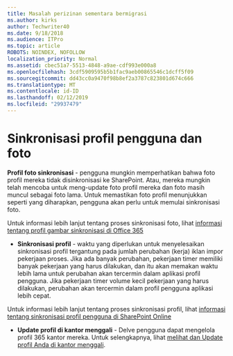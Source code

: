 ```yaml
---
title: Masalah perizinan sementara bermigrasi
ms.author: kirks
author: Techwriter40
ms.date: 9/18/2018
ms.audience: ITPro
ms.topic: article
ROBOTS: NOINDEX, NOFOLLOW
localization_priority: Normal
ms.assetid: cbec51a7-5513-4848-a9ae-cdf993e000a8
ms.openlocfilehash: 3cdf5909595b5b1fac9aeb00865546c1dcff5f09
ms.sourcegitcommit: dd43cc0a9470f98b8ef2a3787c823801d674c666
ms.translationtype: MT
ms.contentlocale: id-ID
ms.lasthandoff: 02/12/2019
ms.locfileid: "29937479"
---
```

# <a name="user-profile-and-photo-synchronization"></a>Sinkronisasi profil pengguna dan foto

 **Profil foto sinkronisasi** - pengguna mungkin memperhatikan bahwa foto profil mereka tidak disinkronisasi ke SharePoint. Atau, mereka mungkin telah mencoba untuk meng-update foto profil mereka dan foto masih muncul sebagai foto lama. Untuk memastikan foto profil menunjukkan seperti yang diharapkan, pengguna akan perlu untuk memulai sinkronisasi foto. 
  
Untuk informasi lebih lanjut tentang proses sinkronisasi foto, lihat [informasi tentang profil gambar sinkronisasi di Office 365](https://go.microsoft.com/fwlink/?linkid=2022634)
  
- **Sinkronisasi profil** - waktu yang diperlukan untuk menyelesaikan sinkronisasi profil tergantung pada jumlah perubahan (kerja) iklan impor pekerjaan proses. Jika ada banyak perubahan, pekerjaan timer memiliki banyak pekerjaan yang harus dilakukan, dan itu akan memakan waktu lebih lama untuk perubahan akan tercermin dalam aplikasi profil pengguna. Jika pekerjaan timer volume kecil pekerjaan yang harus dilakukan, perubahan akan tercermin dalam profil pengguna aplikasi lebih cepat. 
  
Untuk informasi lebih lanjut tentang proses sinkronisasi profil, lihat [informasi tentang sinkronisasi profil pengguna di SharePoint Online](https://go.microsoft.com/fwlink/?linkid=2022639)
    
- **Update profil di kantor menggali** - Delve pengguna dapat mengelola profil 365 kantor mereka. Untuk selengkapnya, lihat [melihat dan Update profil Anda di kantor menggali](https://support.office.com/article/View-and-update-your-profile-in-Office-Delve-4e84343b-eedf-45a1-aeb9-8627ccca14ba).
    

